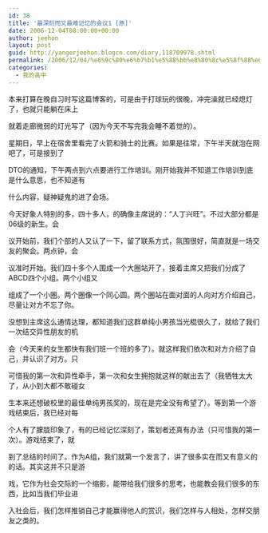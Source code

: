 ```yaml
---
id: 38
title: '最深刻而又最难记忆的会议1 [原]'
date: 2006-12-04T08:00:00+00:00
author: jeehon
layout: post
guid: http://yangerjeehon.blogcn.com/diary,118709978.shtml
permalink: /2006/12/04/%e6%9c%80%e6%b7%b1%e5%88%bb%e8%80%8c%e5%8f%88%e6%9c%80%e9%9a%be%e8%ae%b0%e5%bf%86%e7%9a%84%e4%bc%9a%e8%ae%ae1-%e5%8e%9f/
categories:
  - 我的高中
---
```

本来打算在晚自习时写这篇博客的，可是由于打球玩的很晚，冲完澡就已经熄灯了，也就只能躺在床上
  
就着走廊微弱的灯光写了（因为今天不写完我会睡不着觉的）。
      
星期日，早上在宿舍里看完了火箭和骑士的比赛。如果是往常，下午半天就泡在网吧了，可是接到了
  
DTO的通知，下午两点到六点要进行工作培训。刚开始我并不知道工作培训到底是什么意思，也不知道有
  
什么内容，疑神疑鬼的进了会场。
      
今天好象人特别的多，四十多人，的确像主席说的：“人丁兴旺”。不过大部分都是06级的新生。会
  
议开始前，我们个部的人又认了一下，留了联系方式，氛围很好，简直就是一场交友的聚会。两点钟，会
  
议准时开始。我们四十多个人围成一个大圈站开了，接着主席又把我们分成了ABCD四个小组。两个小组又
  
组成了一个小圈。两个圈像一个同心圆。两个圈站在面对面的人向对方介绍自己，尽量让对方不忘了你。
  
没想到主席这么通情达理，都知道我们这群单纯小男孩当光棍很久了，就给了我们一次结交异性朋友的机
  
会（今天来的女生都快有我们班一个班的多了）。就这样我们依次和对方介绍了自己，并认识了对方。只
  
可惜我的第一次和异性牵手，第一次和女生拥抱就这样的献出去了（我牺牲太大了，从小到大都不敢碰女
  
生本来还想破校里的最佳单纯男孩奖的，现在是完全没有希望了）。等到第一个游戏结束后，我已经对每
  
个人有了朦胧印象了，有的已经记忆深刻了，策划者还真有办法（只可惜我的第一次）。游戏结束了，就
  
到了总结的时间了。作为A组，我们就第一个发言了，讲了很多实在而又有意义的的话。其实这并不只是游
  
戏，它作为社会交际的一个缩影，能带给我们很多的思考，也能教会我们很多的东西，比如当我们毕业进
  
入社会后，我们怎样推销自己才能赢得他人的赏识，我们怎样与人相处，怎样交朋友之类的。